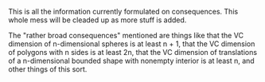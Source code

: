 This is all the information currently formulated on consequences. This whole mess will be cleaded up as more stuff is added.

The "rather broad consequences" mentioned are things like that the VC dimension of n-dimensional spheres is at least n + 1, that the VC dimension of polygons with n sides is at least 2n, that the VC dimension of translations of a n-dimensional bounded shape with nonempty interior is at least n, and other things of this sort.
